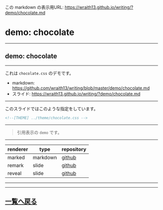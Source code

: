 <!--[NOWRITING]-->
<link rel="canonical" href="https://wraith13.github.io/writing/?demo/chocolate.md" />
この markdown の表示用URL: <a rel="canonical" href="https://wraith13.github.io/writing/?demo/chocolate.md">https://wraith13.github.io/writing/?demo/chocolate.md</a>
<!--[/NOWRITING]-->
<!--[RENDERER] REMARK -->
<!--
class: center, middle
-->

# demo:  chocolate

---

<!--
layout: true
-->

## demo: chocolate

---

これは `chocolate.css` のデモです。

- markdown: <https://github.com/wraith13/writing/blob/master/demo/chocolate.md>
- スライド: <https://wraith13.github.io/writing/?demo/chocolate.md>

---

このスライドではこのような指定をしています。

```HTML
<!--[THEME] ../theme/chocolate.css -->
```

---

> 引用表示の `demo` です。

---

|renderer|type|repository|
|--|--|--|
|marked|markdown|[github](https://github.com/markedjs/marked)|
|remark|slide|[github](https://github.com/gnab/remark)|
|reveal|slide|[github](https://github.com/hakimel/reveal.js/)|

---

<!--
layout: true
-->

---

<!--
class: center, middle
-->

## [一覧へ戻る](./index.md)
